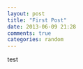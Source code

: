 ```yaml
---
layout: post
title: "First Post"
date: 2013-06-09 21:28
comments: true
categories: random
---
```

test